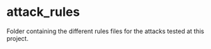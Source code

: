 # attack_rules

Folder containing the different rules files for the attacks tested at this project.

